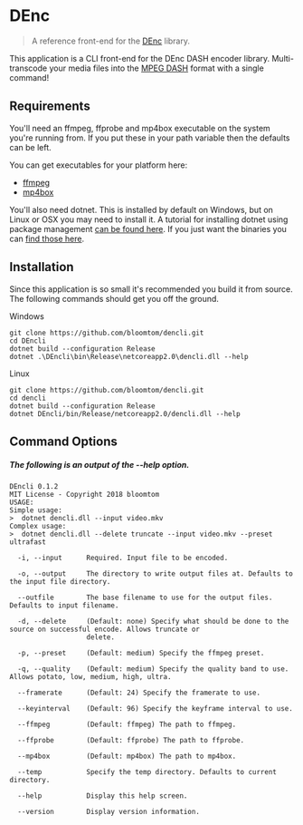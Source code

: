 # DEnc
>A reference front-end for the [DEnc](https://github.com/bloomtom/DEnc) library.

This application is a CLI front-end for the DEnc DASH encoder library. Multi-transcode your media files into the [MPEG DASH](https://en.wikipedia.org/wiki/Dynamic_Adaptive_Streaming_over_HTTP) format with a single command!


## Requirements
You'll need an ffmpeg, ffprobe and mp4box executable on the system you're running from. If you put these in your path variable then the defaults can be left.

You can get executables for your platform here:
 - [ffmpeg](https://ffmpeg.org/)
 - [mp4box](https://gpac.wp.imt.fr/downloads/)

You'll also need dotnet. This is installed by default on Windows, but on Linux or OSX you may need to install it.
A tutorial for installing dotnet using package management [can be found here](https://www.microsoft.com/net/learn/get-started-with-dotnet-tutorial). If you just want the binaries you can [find those here](https://www.microsoft.com/net/download/dotnet-core/2.1).

## Installation
Since this application is so small it's recommended you build it from source. The following commands should get you off the ground.

Windows
```
git clone https://github.com/bloomtom/dencli.git
cd DEncli
dotnet build --configuration Release
dotnet .\DEncli\bin\Release\netcoreapp2.0\dencli.dll --help
```
Linux
```
git clone https://github.com/bloomtom/dencli.git
cd dencli
dotnet build --configuration Release
dotnet DEncli/bin/Release/netcoreapp2.0/dencli.dll --help
```

## Command Options
##### The following is an output of the --help option.
```
DEncli 0.1.2
MIT License - Copyright 2018 bloomtom
USAGE:
Simple usage:
>  dotnet dencli.dll --input video.mkv
Complex usage:
>  dotnet dencli.dll --delete truncate --input video.mkv --preset ultrafast

  -i, --input      Required. Input file to be encoded.

  -o, --output     The directory to write output files at. Defaults to the input file directory.

  --outfile        The base filename to use for the output files. Defaults to input filename.

  -d, --delete     (Default: none) Specify what should be done to the source on successful encode. Allows truncate or
                   delete.

  -p, --preset     (Default: medium) Specify the ffmpeg preset.

  -q, --quality    (Default: medium) Specify the quality band to use. Allows potato, low, medium, high, ultra.

  --framerate      (Default: 24) Specify the framerate to use.

  --keyinterval    (Default: 96) Specify the keyframe interval to use.

  --ffmpeg         (Default: ffmpeg) The path to ffmpeg.

  --ffprobe        (Default: ffprobe) The path to ffprobe.

  --mp4box         (Default: mp4box) The path to mp4box.

  --temp           Specify the temp directory. Defaults to current directory.

  --help           Display this help screen.

  --version        Display version information.
```
